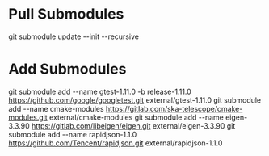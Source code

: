 # Pull Submodules
git submodule update --init --recursive

# Add Submodules

git submodule add --name gtest-1.11.0 -b release-1.11.0 https://github.com/google/googletest.git external/gtest-1.11.0
git submodule add --name cmake-modules https://gitlab.com/ska-telescope/cmake-modules.git external/cmake-modules
git submodule add --name eigen-3.3.90 https://gitlab.com/libeigen/eigen.git external/eigen-3.3.90
git submodule add --name rapidjson-1.1.0 https://github.com/Tencent/rapidjson.git external/rapidjson-1.1.0